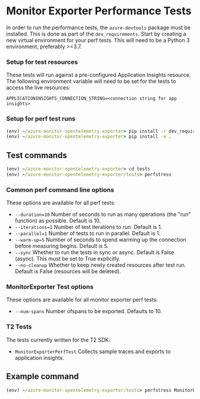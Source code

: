 # Monitor Exporter Performance Tests

In order to run the performance tests, the `azure-devtools` package must be installed. This is done as part of the `dev_requirements`.
Start by creating a new virtual environment for your perf tests. This will need to be a Python 3 environment, preferably >=3.7.

### Setup for test resources

These tests will run against a pre-configured Application Insights resource. The following environment variable will need to be set for the tests to access the live resources:
```
APPLICATIONINSIGHTS_CONNECTION_STRING=<connection string for app insights>
```

### Setup for perf test runs

```cmd
(env) ~/azure-monitor-opentelemetry-exporter> pip install -r dev_requirements.txt
(env) ~/azure-monitor-opentelemetry-exporter> pip install -e .
```

## Test commands

```cmd
(env) ~/azure-monitor-opentelemetry-exporter> cd tests
(env) ~/azure-monitor-opentelemetry-exporter/tests> perfstress
```

### Common perf command line options
These options are available for all perf tests:
- `--duration=10` Number of seconds to run as many operations (the "run" function) as possible. Default is 10.
- `--iterations=1` Number of test iterations to run. Default is 1.
- `--parallel=1` Number of tests to run in parallel. Default is 1.
- `--warm-up=5` Number of seconds to spend warming up the connection before measuring begins. Default is 5.
- `--sync` Whether to run the tests in sync or async. Default is False (async). This must be set to True explicitly.
- `--no-cleanup` Whether to keep newly created resources after test run. Default is False (resources will be deleted).

### MonitorExporter Test options
These options are available for all monitor exporter perf tests:
- `--num-spans` Number ofspans to be exported. Defaults to 10.

### T2 Tests
The tests currently written for the T2 SDK:
- `MonitorExporterPerfTest` Collects sample traces and exports to application insights.

## Example command
```cmd
(env) ~/azure-monitor-opentelemetry-exporter/tests> perfstress MonitorExporterPerfTest --sync --num-spans=10
```
